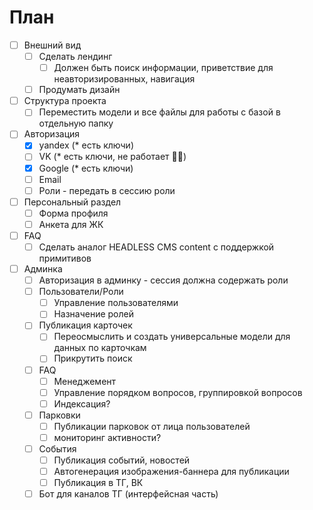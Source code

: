# План

- [ ] Внешний вид
  - [ ] Сделать лендинг
    - [ ] Должен быть поиск информации, приветствие для неавторизированных, навигация
  - [ ] Продумать дизайн
- [ ] Структура проекта
  - [ ] Переместить модели и все файлы для работы с базой в отдельную папку
- [ ] Авторизация
  - [x] yandex (* есть ключи)
  - [ ] VK (* есть ключи, не работает 🤷🏻)
  - [x] Google (* есть ключи)
  - [ ] Email
  - [ ] Роли - передать в сессию роли
- [ ] Персональный раздел
  - [ ] Форма профиля
  - [ ] Анкета для ЖК
- [ ] FAQ
  - [ ] Сделать аналог HEADLESS CMS content с поддержкой примитивов
- [ ] Админка
  - [ ] Авторизация в админку - сессия должна содержать роли
  - [ ] Пользователи/Роли
    - [ ] Управление пользователями
    - [ ] Назначение ролей
  - [ ] Публикация карточек
    - [ ] Переосмыслить и создать универсальные модели для данных по карточкам
    - [ ] Прикрутить поиск
  - [ ] FAQ
    - [ ] Менеджемент
    - [ ] Управление порядком вопросов, группировкой вопросов
    - [ ] Индексация?
  - [ ] Парковки
    - [ ] Публикации парковок от лица пользователей
    - [ ] мониторинг активности?
  - [ ] События
    - [ ] Публикация событий, новостей
    - [ ] Автогенерация изображения-баннера для публикации
    - [ ] Публикация в ТГ, ВК
  - [ ] Бот для каналов ТГ (интерфейсная часть)
